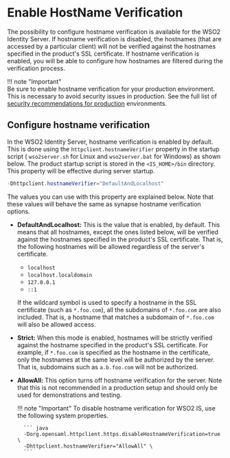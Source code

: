 # Enable HostName Verification

The possibility to configure hostname verification is available for the WSO2 Identity Server. If hostname verification is disabled, the hostnames (that are accessed by a particular client) will not be verified against the hostnames specified in the product's SSL certificate. If hostname verification is enabled, you will be able to configure how hostnames are filtered during the verification process.

!!! note "Important"  
    Be sure to enable hostname verification for your production environment. This is necessary to avoid security issues in production. See the full list of [security recommendations for production]({{base_path}}/deploy/security/security-guidelines-for-production-deployment) environments.

## Configure hostname verification

In the WSO2 Identity Server, hostname verification is enabled by default. This is done using the `httpclient.hostnameVerifier` property in the startup script ( `wso2server.sh` for Linux and `wso2server.bat` for Windows) as shown below. The product startup script is stored in the `<IS_HOME>/bin` directory. This property will be effective during server startup.

``` java
-Dhttpclient.hostnameVerifier="DefaultAndLocalhost"
```

The values you can use with this property are explained below. Note that these values will behave the same as synapse hostname verification options.

- **DefaultAndLocalhost:** This is the value that is enabled, by default. This means that all hostnames, except the ones listed below, will be verified against the hostnames specified in the product's SSL certificate. That is, the following hostnames will be allowed regardless of the server's certificate.

    - `localhost`
    - `localhost.localdomain`
    - `127.0.0.1`
    - `::1`

    If the wildcard symbol is used to specify a hostname in the SSL certificate (such as `*.foo.com`), all the subdomains of `*.foo.com` are also included. That is, a hostname that matches a subdomain of `*.foo.com` will also be allowed access.

- **Strict:** When this mode is enabled, hostnames will be strictly verified against the hostname specified in the product's SSL certificate. For example, if `*.foo.com` is specified as the hostname in the certificate, only the hostnames at the same level will be authorized by the server. That is, subdomains such as `a.b.foo.com` will not be authorized.

- **AllowAll:** This option turns off hostname verification for the server. Note that this is not recommended in a production setup and should only be used for demonstrations and testing.

    !!! note "Important"
        To disable hostname verification for WSO2 IS, use the following system properties.

        ``` java
        -Dorg.opensaml.httpclient.https.disableHostnameVerification=true \
        -Dhttpclient.hostnameVerifier="AllowAll" \
        ```
